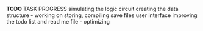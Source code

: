 **TODO**
TASK                                                    PROGRESS
simulating the logic circuit
    creating the data structure              -          working on
storing, compiling save files
user interface
improving the todo list and read me file     -          optimizing  



